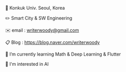 🏫 Konkuk Univ. Seoul, Korea

✏️ Smart City & SW Engineering

✉️ email : writerwoody@gmail.com

📋 Blog : https://blog.naver.com/writerwoody

🌱 I’m currently learning Math & Deep Learning & Flutter

🌟 I'm interested in AI

